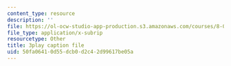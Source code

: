 ```yaml
---
content_type: resource
description: ''
file: https://ol-ocw-studio-app-production.s3.amazonaws.com/courses/8-01sc-classical-mechanics-fall-2016/50fa06410d55dcb0d2c42d99617be05a_Cslq_ZYdYwE.srt
file_type: application/x-subrip
resourcetype: Other
title: 3play caption file
uid: 50fa0641-0d55-dcb0-d2c4-2d99617be05a
---
```

